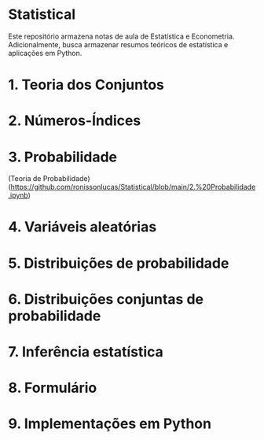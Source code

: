# <b>Statistical </b>
Este repositório armazena notas de aula de Estatística e Econometria. Adicionalmente, busca armazenar resumos teóricos de estatística e aplicações em Python.

# 1. Teoria dos Conjuntos
# 2. Números-Índices
# 3. Probabilidade
(Teoria de Probabilidade)(https://github.com/ronissonlucas/Statistical/blob/main/2.%20Probabilidade.ipynb)
# 4. Variáveis aleatórias
# 5. Distribuições de probabilidade
# 6. Distribuições conjuntas de probabilidade
# 7. Inferência estatística
# 8. Formulário
# 9. Implementações em Python
